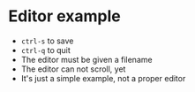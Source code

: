 # Editor example

* `ctrl-s` to save
* `ctrl-q` to quit
* The editor must be given a filename
* The editor can not scroll, yet
* It's just a simple example, not a proper editor

